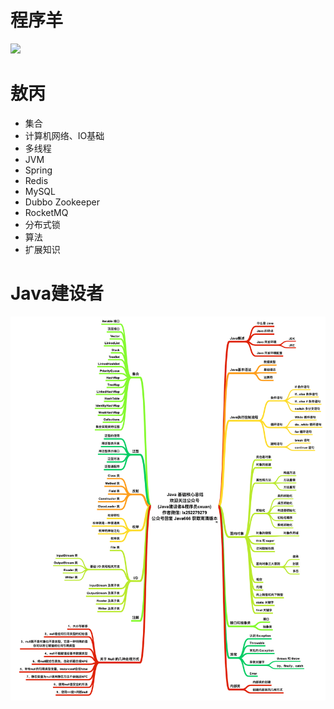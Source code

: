 # 程序羊
![](img/Java后端开发学习路线-高清版.jpg)

# 敖丙

- 集合
- 计算机网络、IO基础
- 多线程
- JVM
- Spring
- Redis
- MySQL
- Dubbo Zookeeper
- RocketMQ
- 分布式锁
- 算法
- 扩展知识



# Java建设者

![image-20200511195707474](img/image-20200511195707474.png)